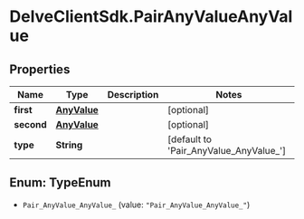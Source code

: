# DelveClientSdk.PairAnyValueAnyValue

## Properties

Name | Type | Description | Notes
------------ | ------------- | ------------- | -------------
**first** | [**AnyValue**](AnyValue.md) |  | [optional] 
**second** | [**AnyValue**](AnyValue.md) |  | [optional] 
**type** | **String** |  | [default to &#39;Pair_AnyValue_AnyValue_&#39;]



## Enum: TypeEnum


* `Pair_AnyValue_AnyValue_` (value: `"Pair_AnyValue_AnyValue_"`)




